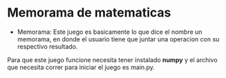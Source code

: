 # Memorama de matematicas

* Memorama: Este juego es basicamente lo que dice el nombre un
memorama, en donde el usuario tiene que juntar una operacion con su respectivo resultado.

Para que este juego funcione necesita tener instalado **numpy** y el archivo que necesita correr para iniciar el juego es main.py.
